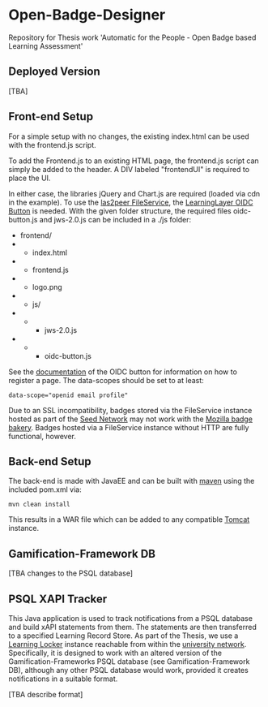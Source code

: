 # Open-Badge-Designer
Repository for Thesis work
'Automatic for the People - Open Badge based Learning Assessment'

## Deployed Version
[TBA]

## Front-end Setup
For a simple setup with no changes, the existing index.html can be used with the
frontend.js script.

To add the Frontend.js to an existing HTML page, the frontend.js script can simply
be added to the header. A DIV labeled "frontendUI" is required to place the UI.

In either case, the libraries jQuery and Chart.js are required (loaded via cdn in the example).
To use the [las2peer FileService](https://github.com/rwth-acis/las2peer-FileService), the [LearningLayer OIDC Button](https://github.com/learning-layers/openid-connect-button)
is needed.
With the given folder structure, the required files oidc-button.js and jws-2.0.js can be included
in a ./js folder:
- frontend/
- - index.html
- - frontend.js
- - logo.png
- - js/
- - - jws-2.0.js
- - - oidc-button.js

See the [documentation](https://github.com/learning-layers/openid-connect-button/blob/master/README.md) of the
OIDC button for information on how to register a page.
The data-scopes should be set to at least:
```
data-scope="openid email profile"
```

Due to an SSL incompatibility, badges stored via the FileService instance hosted as part of the
[Seed Network](https://las2peer.org/seed-network/) may not work with the [Mozilla badge bakery](http://bakery.openbadges.org/).
Badges hosted via a FileService instance without HTTP are fully functional, however.

## Back-end Setup
The back-end is made with JavaEE and can be built with [maven](https://maven.apache.org/) using the included pom.xml via:
```
mvn clean install
```
This results in a WAR file which can be added to any compatible [Tomcat](http://tomcat.apache.org/) instance.

## Gamification-Framework DB
[TBA changes to the PSQL database]

## PSQL XAPI Tracker
This Java application is used to track notifications from a PSQL database and build xAPI statements from them.
The statements are then transferred to a specified Learning Record Store.
As part of the Thesis, we use a [Learning Locker](https://learninglocker.net) instance reachable from within the [university network](http://cloud18.dbis.rwth-aachen.de).
Specifically, it is designed to work with an altered version of the Gamification-Frameworks PSQL database (see Gamification-Framework DB),
although any other PSQL database would work, provided it creates notifications in a suitable format.

[TBA describe format]

